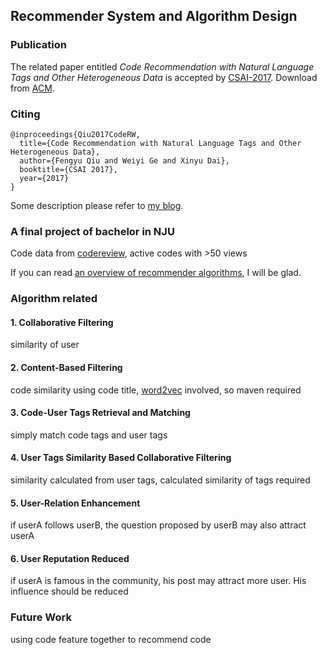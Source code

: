 ## Recommender System and Algorithm Design

### Publication

The related paper entitled *Code Recommendation with Natural Language Tags and Other Heterogeneous Data* is accepted by [CSAI-2017](http://www.csai.org/). Download from [ACM](http://delivery.acm.org/10.1145/3170000/3168407/p137-Qiu.pdf).

### Citing
```
@inproceedings{Qiu2017CodeRW,
  title={Code Recommendation with Natural Language Tags and Other Heterogeneous Data},
  author={Fengyu Qiu and Weiyi Ge and Xinyu Dai},
  booktitle={CSAI 2017},
  year={2017}
}
```

Some description please refer to [my blog](https://qiufengyu.github.io/2016/11/12/code-recommendation/).

### A final project of bachelor in NJU

Code data from [codereview](http://codereview.stackexchange.com/), active codes with >50 views

If you can read [an overview of recommender algorithms](https://buildingrecommenders.wordpress.com/2015/11/16/overview-of-recommender-algorithms-part-1/), I will be glad.

### Algorithm related

#### 1. Collaborative Filtering

similarity of user

#### 2. Content-Based Filtering

code similarity using code title, [word2vec](http://deeplearning4j.org/word2vec) involved, so maven required

#### 3. Code-User Tags Retrieval and Matching

simply match code tags and user tags

#### 4. User Tags Similarity Based Collaborative Filtering

similarity calculated from user tags, calculated similarity of tags required

#### 5. User-Relation Enhancement

if userA follows userB, the question proposed by userB may also attract userA

#### 6. User Reputation Reduced

if userA is famous in the community, his post may attract more user. His influence should be reduced

### Future Work

using code feature together to recommend code
